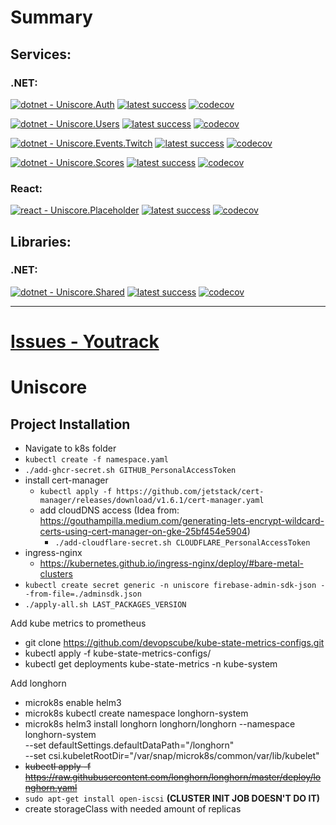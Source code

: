 # Summary
## Services:

### .NET:
[![dotnet - Uniscore.Auth](https://github.com/KamushekDev/Uniscore/actions/workflows/dotnet-uniscore-auth.yaml/badge.svg?branch=master&event=push)](https://github.com/KamushekDev/Uniscore/actions/workflows/dotnet-uniscore-auth.yaml) [![latest success](https://byob.yarr.is/KamushekDev/Uniscore/uniscore-auth)](https://github.com/KamushekDev/Uniscore/actions/workflows/dotnet-uniscore-auth.yaml) [![codecov](https://codecov.io/gh/KamushekDev/Uniscore/branch/master/graph/badge.svg?token=KVIZEJSKAI&precision=1&flag=uniscore-auth)](https://codecov.io/gh/KamushekDev/Uniscore)

[![dotnet - Uniscore.Users](https://github.com/KamushekDev/Uniscore/actions/workflows/dotnet-uniscore-users.yaml/badge.svg?branch=master&event=push)](https://github.com/KamushekDev/Uniscore/actions/workflows/dotnet-uniscore-users.yaml) [![latest success](https://byob.yarr.is/KamushekDev/Uniscore/uniscore-users)](https://github.com/KamushekDev/Uniscore/actions/workflows/dotnet-uniscore-users.yaml) [![codecov](https://codecov.io/gh/KamushekDev/Uniscore/branch/master/graph/badge.svg?token=KVIZEJSKAI&precision=1&flag=uniscore-users)](https://codecov.io/gh/KamushekDev/Uniscore)

[![dotnet - Uniscore.Events.Twitch](https://github.com/KamushekDev/Uniscore/actions/workflows/dotnet-uniscore-events-twitch.yaml/badge.svg?branch=master&event=push)](https://github.com/KamushekDev/Uniscore/actions/workflows/dotnet-uniscore-events-twitch.yaml) [![latest success](https://byob.yarr.is/KamushekDev/Uniscore/uniscore-events-twitch)](https://github.com/KamushekDev/Uniscore/actions/workflows/dotnet-uniscore-events-twitch.yaml) [![codecov](https://codecov.io/gh/KamushekDev/Uniscore/branch/master/graph/badge.svg?token=KVIZEJSKAI&precision=1&flag=uniscore-events-twitch)](https://codecov.io/gh/KamushekDev/Uniscore)

[![dotnet - Uniscore.Scores](https://github.com/KamushekDev/Uniscore/actions/workflows/dotnet-uniscore-scores.yaml/badge.svg?branch=master&event=push)](https://github.com/KamushekDev/Uniscore/actions/workflows/dotnet-uniscore-scores.yaml) [![latest success](https://byob.yarr.is/KamushekDev/Uniscore/uniscore-scores)](https://github.com/KamushekDev/Uniscore/actions/workflows/dotnet-uniscore-scores.yaml) [![codecov](https://codecov.io/gh/KamushekDev/Uniscore/branch/master/graph/badge.svg?token=KVIZEJSKAI&precision=1&flag=uniscore-scores)](https://codecov.io/gh/KamushekDev/Uniscore)

### React:
[![react - Uniscore.Placeholder](https://github.com/KamushekDev/Uniscore/actions/workflows/react-uniscore-placeholder.yaml/badge.svg?branch=master&event=push)](https://github.com/KamushekDev/Uniscore/actions/workflows/react-uniscore-placeholder.yaml) [![latest success](https://byob.yarr.is/KamushekDev/Uniscore/uniscore-placeholder)](https://github.com/KamushekDev/Uniscore/actions/workflows/react-uniscore-placeholder.yaml) [![codecov](https://codecov.io/gh/KamushekDev/Uniscore/branch/master/graph/badge.svg?token=KVIZEJSKAI&precision=1&flag=uniscore-placeholder)](https://codecov.io/gh/KamushekDev/Uniscore)

## Libraries:  

### .NET:
[![dotnet - Uniscore.Shared](https://github.com/KamushekDev/Uniscore/actions/workflows/dotnet-uniscore-shared.yaml/badge.svg?branch=master&event=push)](https://github.com/KamushekDev/Uniscore/actions/workflows/dotnet-uniscore-shared.yaml) [![latest success](https://byob.yarr.is/KamushekDev/Uniscore/uniscore-shared)](https://github.com/KamushekDev/Uniscore/actions/workflows/dotnet-uniscore-shared.yaml) [![codecov](https://codecov.io/gh/KamushekDev/Uniscore/branch/master/graph/badge.svg?token=KVIZEJSKAI&precision=1&flag=uniscore-shared)](https://codecov.io/gh/KamushekDev/Uniscore)

---

# [Issues - Youtrack](https://kamushek.myjetbrains.com/youtrack/issues/UN)

# Uniscore

## Project Installation
* Navigate to k8s folder
* `kubectl create -f namespace.yaml`
* `./add-ghcr-secret.sh GITHUB_PersonalAccessToken`
* install cert-manager
  * `kubectl apply -f https://github.com/jetstack/cert-manager/releases/download/v1.6.1/cert-manager.yaml`
  * add cloudDNS access (Idea from: https://gouthampilla.medium.com/generating-lets-encrypt-wildcard-certs-using-cert-manager-on-gke-25bf454e5904)
    * `./add-cloudflare-secret.sh CLOUDFLARE_PersonalAccessToken`
* ingress-nginx
  * https://kubernetes.github.io/ingress-nginx/deploy/#bare-metal-clusters
* `kubectl create secret generic -n uniscore firebase-admin-sdk-json --from-file=./adminsdk.json`
* `./apply-all.sh LAST_PACKAGES_VERSION`


Add kube metrics to prometheus
* git clone https://github.com/devopscube/kube-state-metrics-configs.git
* kubectl apply -f kube-state-metrics-configs/
* kubectl get deployments kube-state-metrics -n kube-system

Add longhorn
* microk8s enable helm3
* microk8s kubectl create namespace longhorn-system
* microk8s helm3 install longhorn longhorn/longhorn --namespace longhorn-system \
  --set defaultSettings.defaultDataPath="/longhorn" \
  --set csi.kubeletRootDir="/var/snap/microk8s/common/var/lib/kubelet"
* ~~kubectl apply -f https://raw.githubusercontent.com/longhorn/longhorn/master/deploy/longhorn.yaml~~
* `sudo apt-get install open-iscsi` **(CLUSTER INIT JOB DOESN'T DO IT)**
* create storageClass with needed amount of replicas